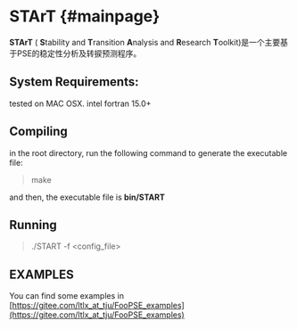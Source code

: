 STArT                         {#mainpage}
============

**STArT** ( **S**tability and **T**ransition **A**nalysis and **R**esearch **T**oolkit)是一个主要基于PSE的稳定性分析及转捩预测程序。

## System Requirements:

tested on MAC OSX.
intel fortran 15.0+

## Compiling

in the root directory, run the following command to generate the executable file:

> make

and then, the executable file is **bin/START**

## Running

>./START -f \<config_file\>

## EXAMPLES

You can find some examples in [https://gitee.com/ltlx_at_tju/FooPSE_examples](https://gitee.com/ltlx_at_tju/FooPSE_examples)
